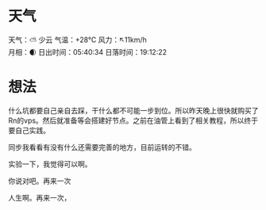 # 天气
天气：⛅️  少云 气温：+28°C 风力：↖11km/h  
月相：🌒 日出时间：05:40:34 日落时间：19:12:22


# 想法
什么坑都要自己亲自去踩，干什么都不可能一步到位。所以昨天晚上很快就购买了Rn的vps。然后就准备等会搭建好节点。之前在油管上看到了相关教程，所以终于要自己实践。

同步我看看有没有什么还需要完善的地方，目前运转的不错。



实验一下，我觉得可以啊。


你说对吧。再来一次

人生啊。再来一次，

